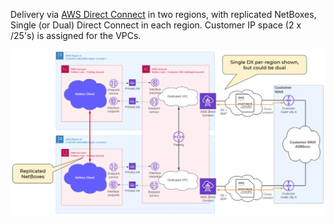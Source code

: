 Delivery via [AWS Direct Connect](https://aws.amazon.com/directconnect/) in two regions, with replicated NetBoxes, Single (or Dual) Direct Connect in each region. Customer IP space (2 x /25's) is assigned for the VPCs.

![AWS Direct Connect Multi-Region Failover](../images/cloud-connectivity/aws-direct-connect-multi-region-failover.png)